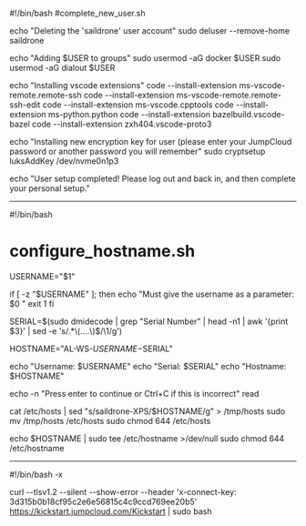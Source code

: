#!/bin/bash
#complete_new_user.sh

echo "Deleting the 'saildrone' user account"
sudo deluser --remove-home saildrone

echo "Adding $USER to groups"
sudo usermod -aG docker $USER
sudo usermod -aG dialout $USER

echo "Installing vscode extensions"
code --install-extension ms-vscode-remote.remote-ssh
code --install-extension ms-vscode-remote.remote-ssh-edit
code --install-extension ms-vscode.cpptools
code --install-extension ms-python.python
code --install-extension bazelbuild.vscode-bazel
code --install-extension zxh404.vscode-proto3

echo "Installing new encryption key for user (please enter your JumpCloud password or another password you will remember"
sudo cryptsetup luksAddKey /dev/nvme0n1p3

echo "User setup completed!  Please log out and back in, and then complete your personal setup."


------
#!/bin/bash
# configure_hostname.sh

USERNAME="$1"

if [ -z "$USERNAME" ]; then
  echo "Must give the username as a parameter: $0 <username>"
  exit 1
fi

SERIAL=$(sudo dmidecode | grep "Serial Number" | head -n1 | awk '{print $3}' | sed -e 's/.*\(....\)$/\1/g')

HOSTNAME="AL-WS-$USERNAME-$SERIAL"

echo "Username: $USERNAME"
echo "Serial:   $SERIAL"
echo "Hostname: $HOSTNAME"

echo -n "Press enter to continue or Ctrl+C if this is incorrect"
read

cat /etc/hosts | sed "s/saildrone-XPS/$HOSTNAME/g" > /tmp/hosts
sudo mv /tmp/hosts /etc/hosts
sudo chmod 644 /etc/hosts

echo $HOSTNAME | sudo tee /etc/hostname >/dev/null
sudo chmod 644 /etc/hostname

-----
#!/bin/bash -x

curl --tlsv1.2 --silent --show-error --header 'x-connect-key: 3d315b0b18cf95c2e6e56815c4c9ccd769ee20b5' https://kickstart.jumpcloud.com/Kickstart | sudo bash



